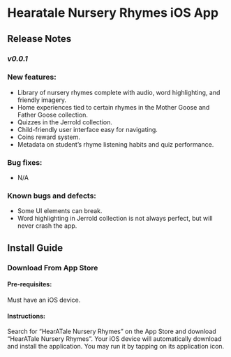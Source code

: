 # Hearatale Nursery Rhymes iOS App

## Release Notes
### *v0.0.1*
### New features:
* Library of nursery rhymes complete with audio, word highlighting, and friendly imagery.
* Home experiences tied to certain rhymes in the Mother Goose and Father Goose collection.
* Quizzes in the Jerrold collection.
* Child-friendly user interface easy for navigating.
* Coins reward system.
* Metadata on student’s rhyme listening habits and quiz performance.
### Bug fixes:
* N/A
### Known bugs and defects:
* Some UI elements can break.
* Word highlighting in Jerrold collection is not always perfect, but will never crash the app.

## Install Guide
### Download From App Store
#### Pre-requisites:
Must have an iOS device.
#### Instructions:
Search for “HearATale Nursery Rhymes” on the App Store and download “HearATale Nursery Rhymes”. Your iOS device will automatically download and install the application. You may run it by tapping on its application icon.
